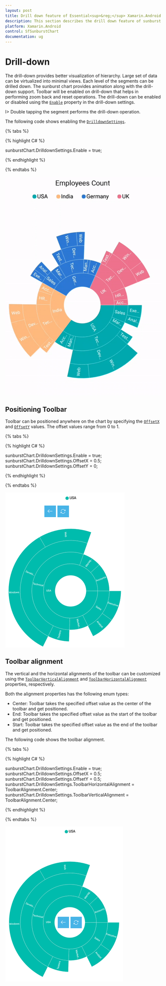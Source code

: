 ```yaml
---
layout: post
title: Drill down feature of Essential<sup>&reg;</sup> Xamarin.Android SfSunburstChart
description: This section describes the drill down feature of sunburst chart.
platform: Xamarin.Android
control: SfSunburstChart
documentation: ug
---
```


# Drill-down

The drill-down provides better visualization of hierarchy. Large set of data can be virtualized into minimal views. Each level of the segments can be drilled down. The sunburst chart provides animation along with the drill-down support. Toolbar will be enabled on drill-down that helps in performing zoom back and reset operations. The drill-down can be enabled or disabled using the [`Enable`](https://help.syncfusion.com/cr/xamarin-android/Syncfusion.SfSunburstChart.Android.DrilldownSettings.html#Syncfusion_SfSunburstChart_Android_DrilldownSettings_Enable) property in the drill-down settings.

I>  Double tapping the segment performs the drill-down operation.

The following code shows enabling the [`DrilldownSettings`](https://help.syncfusion.com/cr/xamarin-android/Syncfusion.SfSunburstChart.Android.SfSunburstChart.html#Syncfusion_SfSunburstChart_Android_SfSunburstChart_DrilldownSettings).

{% tabs %} 

{% highlight C# %} 

  sunburstChart.DrilldownSettings.Enable = true;

{% endhighlight %}

{% endtabs %} 

![](Drilldown_images/Drilldown.gif)

## Positioning Toolbar

Toolbar can be positioned anywhere on the chart by specifying the [`OffsetX`](https://help.syncfusion.com/cr/xamarin-android/Syncfusion.SfSunburstChart.Android.DrilldownSettings.html#Syncfusion_SfSunburstChart_Android_DrilldownSettings_OffsetX) and [`OffsetY`](https://help.syncfusion.com/cr/xamarin-android/Syncfusion.SfSunburstChart.Android.DrilldownSettings.html#Syncfusion_SfSunburstChart_Android_DrilldownSettings_OffsetY) values. The offset values range from 0 to 1.

{% tabs %} 

{% highlight C# %} 

  sunburstChart.DrilldownSettings.Enable = true;
  sunburstChart.DrilldownSettings.OffsetX = 0.5;
  sunburstChart.DrilldownSettings.OffsetY = 0;

{% endhighlight %}

{% endtabs %} 

![](Drilldown_images/Offset.png)

## Toolbar alignment 

The vertical and the horizontal alignments of the toolbar can be customized using the [`ToolbarVerticalAlignment`](https://help.syncfusion.com/cr/xamarin-android/Syncfusion.SfSunburstChart.Android.DrilldownSettings.html#Syncfusion_SfSunburstChart_Android_DrilldownSettings_ToolbarVerticalAlignment) and [`ToolbarHorizontalAlignment`](https://help.syncfusion.com/cr/xamarin-android/Syncfusion.SfSunburstChart.Android.DrilldownSettings.html#Syncfusion_SfSunburstChart_Android_DrilldownSettings_ToolbarHorizontalAlignment) properties, respectively.

Both the alignment properties has the following enum types:

* Center: Toolbar takes the specified offset value as the center of the toolbar and get positioned.
* End: Toolbar takes the specified offset value as the start of the toolbar and get positioned.
* Start: Toolbar takes the specified offset value as the end of the toolbar and get positioned.

The following code shows the toolbar alignment.

{% tabs %} 

{% highlight C# %} 

  sunburstChart.DrilldownSettings.Enable = true;
  sunburstChart.DrilldownSettings.OffsetX = 0.5;
  sunburstChart.DrilldownSettings.OffsetY = 0.5;
  sunburstChart.DrilldownSettings.ToolbarHorizontalAlignment = ToolbarAlignment.Center;
  sunburstChart.DrilldownSettings.ToolbarVerticalAlignment = ToolbarAlignment.Center;

{% endhighlight %}

{% endtabs %} 

![](Drilldown_images/ToolbarAlignment.png)
